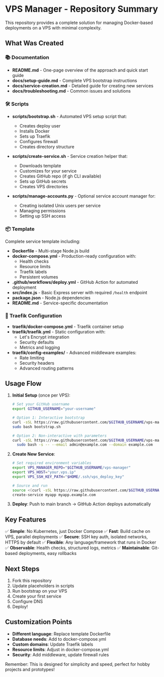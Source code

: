 # VPS Manager - Repository Summary

This repository provides a complete solution for managing Docker-based deployments on a VPS with minimal complexity.

## What Was Created

### 📚 Documentation
- **README.md** - One-page overview of the approach and quick start guide
- **docs/setup-guide.md** - Complete VPS bootstrap instructions
- **docs/service-creation.md** - Detailed guide for creating new services
- **docs/troubleshooting.md** - Common issues and solutions

### 🛠️ Scripts
- **scripts/bootstrap.sh** - Automated VPS setup script that:
  - Creates deploy user
  - Installs Docker
  - Sets up Traefik
  - Configures firewall
  - Creates directory structure
  
- **scripts/create-service.sh** - Service creation helper that:
  - Downloads template
  - Customizes for your service
  - Creates GitHub repo (if gh CLI available)
  - Sets up GitHub secrets
  - Creates VPS directories
  
- **scripts/manage-accounts.py** - Optional service account manager for:
  - Creating isolated Unix users per service
  - Managing permissions
  - Setting up SSH access

### 📦 Template
Complete service template including:
- **Dockerfile** - Multi-stage Node.js build
- **docker-compose.yml** - Production-ready configuration with:
  - Health checks
  - Resource limits
  - Traefik labels
  - Persistent volumes
- **.github/workflows/deploy.yml** - GitHub Action for automated deployment
- **src/index.js** - Basic Express server with required `/health` endpoint
- **package.json** - Node.js dependencies
- **README.md** - Service-specific documentation

### 🔄 Traefik Configuration
- **traefik/docker-compose.yml** - Traefik container setup
- **traefik/traefik.yml** - Static configuration with:
  - Let's Encrypt integration
  - Security defaults
  - Metrics and logging
- **traefik/config-examples/** - Advanced middleware examples:
  - Rate limiting
  - Security headers
  - Advanced routing patterns

## Usage Flow

1. **Initial Setup** (once per VPS):
   ```bash
   # Set your GitHub username
   export GITHUB_USERNAME="your-username"
   
   # Option 1: Interactive bootstrap
   curl -sSL https://raw.githubusercontent.com/$GITHUB_USERNAME/vps-manager/main/scripts/bootstrap.sh -o bootstrap.sh
   sudo bash bootstrap.sh
   
   # Option 2: Non-interactive with parameters
   curl -sSL https://raw.githubusercontent.com/$GITHUB_USERNAME/vps-manager/main/scripts/bootstrap.sh | \
     sudo bash -s -- --email admin@example.com --domain example.com
   ```

2. **Create New Service**:
   ```bash
   # Set required environment variables
   export VPS_MANAGER_REPO="$GITHUB_USERNAME/vps-manager"
   export VPS_HOST="your.vps.ip"
   export VPS_SSH_KEY_PATH="$HOME/.ssh/vps_deploy_key"
   
   # Source and run
   source <(curl -sSL https://raw.githubusercontent.com/$GITHUB_USERNAME/vps-manager/main/scripts/create-service.sh)
   create-service myapp myapp.example.com
   ```

3. **Deploy**: Push to main branch → GitHub Action deploys automatically

## Key Features

✅ **Simple**: No Kubernetes, just Docker Compose
✅ **Fast**: Build cache on VPS, parallel deployments
✅ **Secure**: SSH key auth, isolated networks, HTTPS by default
✅ **Flexible**: Any language/framework that runs in Docker
✅ **Observable**: Health checks, structured logs, metrics
✅ **Maintainable**: Git-based deployments, easy rollbacks

## Next Steps

1. Fork this repository
2. Update placeholders in scripts
3. Run bootstrap on your VPS
4. Create your first service
5. Configure DNS
6. Deploy!

## Customization Points

- **Different language**: Replace template Dockerfile
- **Database needs**: Add to docker-compose.yml
- **Custom domains**: Update Traefik labels
- **Resource limits**: Adjust in docker-compose.yml
- **Security**: Add middleware, update firewall rules

Remember: This is designed for simplicity and speed, perfect for hobby projects and prototypes!
